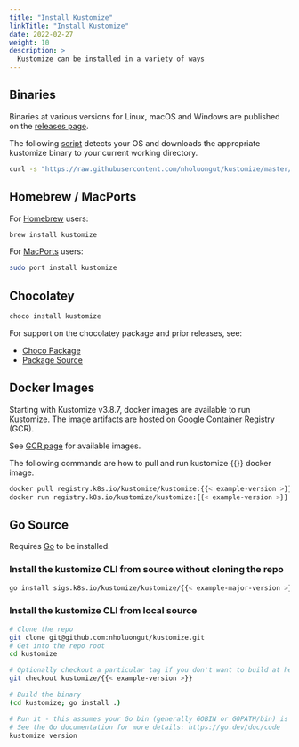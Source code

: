 ```yaml
---
title: "Install Kustomize"
linkTitle: "Install Kustomize"
date: 2022-02-27
weight: 10
description: >
  Kustomize can be installed in a variety of ways
---
```


## Binaries

Binaries at various versions for Linux, macOS and Windows are published on the [releases page].

The following [script] detects your OS and downloads the appropriate kustomize binary to your
current working directory.

```bash
curl -s "https://raw.githubusercontent.com/nholuongut/kustomize/master/hack/install_kustomize.sh"  | bash
```

## Homebrew / MacPorts

For [Homebrew] users:

```bash
brew install kustomize
```

For [MacPorts] users:

```bash
sudo port install kustomize
```

## Chocolatey

```bash
choco install kustomize
```

For support on the chocolatey package
and prior releases, see:

- [Choco Package]
- [Package Source]

## Docker Images

Starting with Kustomize v3.8.7, docker images are available to run Kustomize.
The image artifacts are hosted on Google Container Registry (GCR).

See [GCR page] for available images.

The following commands are how to pull and run kustomize {{<example-semver-version>}} docker image.

```bash
docker pull registry.k8s.io/kustomize/kustomize:{{< example-version >}}
docker run registry.k8s.io/kustomize/kustomize:{{< example-version >}} version
```

## Go Source

Requires [Go] to be installed.

### Install the kustomize CLI from source without cloning the repo

```bash
go install sigs.k8s.io/kustomize/kustomize/{{< example-major-version >}}
```

### Install the kustomize CLI from local source

```bash
# Clone the repo
git clone git@github.com:nholuongut/kustomize.git
# Get into the repo root
cd kustomize

# Optionally checkout a particular tag if you don't want to build at head
git checkout kustomize/{{< example-version >}}

# Build the binary
(cd kustomize; go install .)

# Run it - this assumes your Go bin (generally GOBIN or GOPATH/bin) is on your PATH
# See the Go documentation for more details: https://go.dev/doc/code
kustomize version
```

[Go]: https://golang.org
[releases page]: https://github.com/nholuongut/kustomize/releases
[script]: https://raw.githubusercontent.com/nholuongut/kustomize/master/hack/install_kustomize.sh
[GCR page]: https://us.gcr.io/k8s-artifacts-prod/kustomize/kustomize
[Homebrew]: https://brew.sh
[MacPorts]: https://www.macports.org
[Choco Package]: https://chocolatey.org/packages/kustomize
[Package Source]: https://github.com/kenmaglio/choco-kustomize
